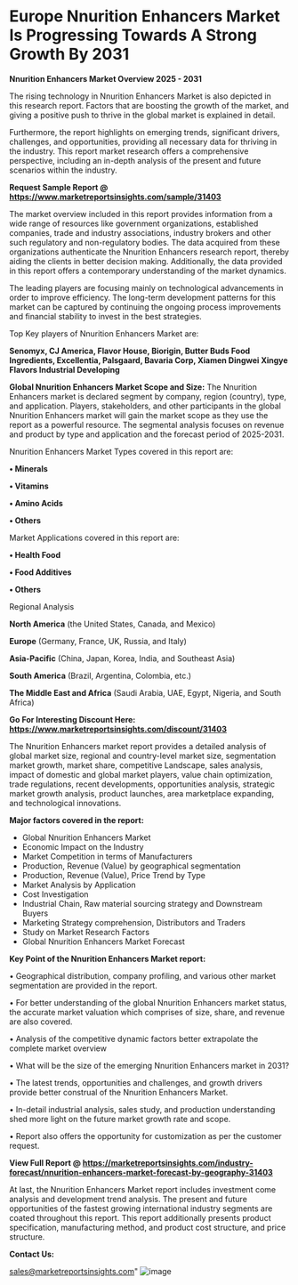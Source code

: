  # Europe Nnurition Enhancers Market Is Progressing Towards A Strong Growth By 2031

<Strong> Nnurition Enhancers Market Overview 2025 - 2031</strong>

The rising technology in Nnurition Enhancers Market is also depicted in this research report. Factors that are boosting the growth of the market, and giving a positive push to thrive in the global market is explained in detail.

Furthermore, the report highlights on emerging trends, significant drivers, challenges, and opportunities, providing all necessary data for thriving in the industry. This report market research offers a comprehensive perspective, including an in-depth analysis of the present and future scenarios within the industry.

<strong>Request Sample Report @ <a href=https://www.marketreportsinsights.com/sample/31403>https://www.marketreportsinsights.com/sample/31403</a></strong>

The market overview included in this report provides information from a wide range of resources like government organizations, established companies, trade and industry associations, industry brokers and other such regulatory and non-regulatory bodies. The data acquired from these organizations authenticate the Nnurition Enhancers research report, thereby aiding the clients in better decision making. Additionally, the data provided in this report offers a contemporary understanding of the market dynamics.

The leading players are focusing mainly on technological advancements in order to improve efficiency. The long-term development patterns for this market can be captured by continuing the ongoing process improvements and financial stability to invest in the best strategies.

Top Key players of Nnurition Enhancers Market are:

<strong>Senomyx, CJ America, Flavor House, Biorigin, Butter Buds Food Ingredients, Excellentia, Palsgaard, Bavaria Corp, Xiamen Dingwei Xingye Flavors Industrial Developing</strong>

<strong><b>Global Nnurition Enhancers Market Scope and Size:</b></strong>
The Nnurition Enhancers market is declared segment by company, region (country), type, and application. Players, stakeholders, and other participants in the global Nnurition Enhancers market will gain the market scope as they use the report as a powerful resource. The segmental analysis focuses on revenue and product by type and application and the forecast period of 2025-2031.

Nnurition Enhancers Market Types covered in this report are:

<strong>• Minerals

• Vitamins

• Amino Acids

• Others</strong>

Market Applications covered in this report are:

<strong>• Health Food

• Food Additives

• Others</strong> 

Regional Analysis

<strong>North America</strong> (the United States, Canada, and Mexico)

<strong>Europe</strong> (Germany, France, UK, Russia, and Italy)

<strong>Asia-Pacific</strong> (China, Japan, Korea, India, and Southeast Asia)

<strong>South America</strong> (Brazil, Argentina, Colombia, etc.)

<strong>The Middle East and Africa</strong> (Saudi Arabia, UAE, Egypt, Nigeria, and South Africa)

<strong>Go For Interesting Discount Here: <a href=https://www.marketreportsinsights.com/discount/31403>https://www.marketreportsinsights.com/discount/31403</a></strong>

The Nnurition Enhancers market report provides a detailed analysis of global market size, regional and country-level market size, segmentation market growth, market share, competitive Landscape, sales analysis, impact of domestic and global market players, value chain optimization, trade regulations, recent developments, opportunities analysis, strategic market growth analysis, product launches, area marketplace expanding, and technological innovations.

<strong><b>Major factors covered in the report:</b></strong>
<ul>
  <li>Global Nnurition Enhancers Market </li>
  <li>Economic Impact on the Industry</li>
  <li>Market Competition in terms of Manufacturers</li>
  <li>Production, Revenue (Value) by geographical segmentation</li>
  <li>Production, Revenue (Value), Price Trend by Type</li>
  <li>Market Analysis by Application</li>
  <li>Cost Investigation</li>
  <li>Industrial Chain, Raw material sourcing strategy and Downstream Buyers</li>
  <li>Marketing Strategy comprehension, Distributors and Traders</li>
  <li>Study on Market Research Factors</li>
  <li>Global Nnurition Enhancers Market Forecast</li>
</ul>

<strong><b>Key Point of the Nnurition Enhancers Market report:</b></strong>

• Geographical distribution, company profiling, and various other market segmentation are provided in the report.

• For better understanding of the global Nnurition Enhancers market status, the accurate market valuation which comprises of size, share, and revenue are also covered.

• Analysis of the competitive dynamic factors better extrapolate the complete market overview

• What will be the size of the emerging Nnurition Enhancers market in 2031?

• The latest trends, opportunities and challenges, and growth drivers provide better construal of the Nnurition Enhancers Market.

• In-detail industrial analysis, sales study, and production understanding shed more light on the future market growth rate and scope.

• Report also offers the opportunity for customization as per the customer request.

<strong><b>View Full Report @ <a href=https://marketreportsinsights.com/industry-forecast/nnurition-enhancers-market-forecast-by-geography-31403>https://marketreportsinsights.com/industry-forecast/nnurition-enhancers-market-forecast-by-geography-31403</a></b></strong>


At last, the Nnurition Enhancers Market report includes investment come analysis and development trend analysis. The present and future opportunities of the fastest growing international industry segments are coated throughout this report. This report additionally presents product specification, manufacturing method, and product cost structure, and price structure.

<strong>Contact Us:</strong>

sales@marketreportsinsights.com"
![image](https://github.com/user-attachments/assets/cbb5bd36-45f3-4f63-87ff-e32ed393ebc5)
